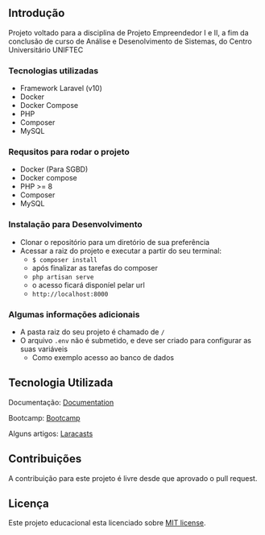 ## Introdução

Projeto voltado para a disciplina de Projeto Empreendedor I e II, a fim da conclusão de curso de Análise e
Desenolvimento de Sistemas, do Centro Universitário UNIFTEC

### Tecnologias utilizadas 

* Framework Laravel (v10)
* Docker 
* Docker Compose
* PHP
* Composer
* MySQL

### Requsitos para rodar o projeto

* Docker (Para SGBD)
* Docker compose
* PHP >= 8
* Composer
* MySQL

### Instalação para Desenvolvimento

* Clonar o repositório para um diretório de sua preferência
* Acessar a raiz do projeto e executar a partir do seu terminal:
  * `$ composer install`
  * após finalizar as tarefas do composer
  * `php artisan serve`
  * o acesso ficará disponíel pelar url
  * `http://localhost:8000`

### Algumas informações adicionais
* A pasta raiz do seu projeto é chamado de `/`
* O arquivo `.env` não é submetido, e deve ser criado para configurar as suas variáveis
  * Como exemplo acesso ao banco de dados

## Tecnologia Utilizada

Documentação: [Documentation](https://laravel.com/docs)

Bootcamp: [Bootcamp](https://bootcamp.laravel.com)

Alguns artigos: [Laracasts](https://laracasts.com)

## Contribuições

A contribuição para este projeto é livre desde que aprovado o pull request.

## Licença

Este projeto educacional esta licenciado sobre [MIT license](https://opensource.org/licenses/MIT).
